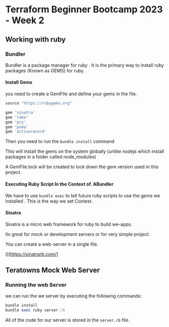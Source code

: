 # Terraform Beginner Bootcamp 2023 - Week 2

## Working with ruby 

### Bundler

Bundler is a package manager for ruby . It is the primary way to install ruby packages (Known as GEMS) for ruby.

#### Install Gems

you need to create a GemFIle and define your gems in the file.

```rb
source "https://rubygems.org"

gem 'sinatra'
gem 'rake'
gem 'pry'
gem 'puma'
gem 'activerecord'

```

Then you need to run the `bundle install` command 

This will install the gems on the system globally (unlike nodejs which install packages in a folder called node_modules)

A GemFile.lock will be created to lock down the gem version used in this project.

#### Executing Ruby Script In the Context of. ABundler

We have to use `bundle exec` to tell future ruby scripts to use the gems we installed . This is the way we set Context.

#### Sinatra

Sinatra is a micro web framework for ruby to build we-apps.

Its great for mock or development servers or for very simple project.

You can create a web-server in a single file.

()[https://sinatrarb.com/]


## Teratowns Mock Web Server

### Running the web Server

we can run the we server by executing the following commands:

```rb
bundle install
bundle exec ruby server.rb
```

All of the code for our server is stored in the `server.rb` file.



